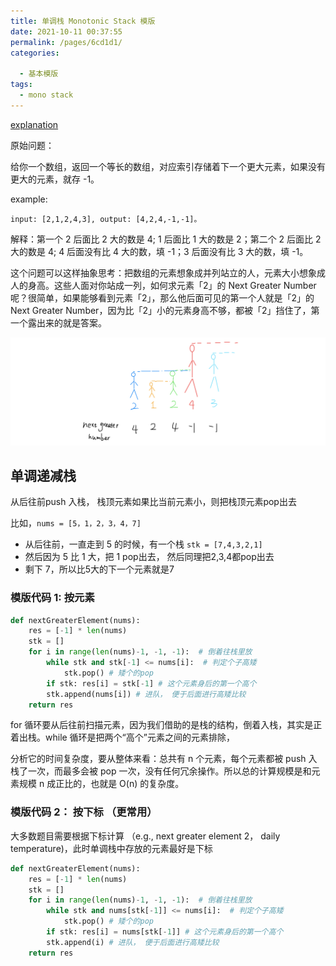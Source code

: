 ```yaml
---
title: 单调栈 Monotonic Stack 模版
date: 2021-10-11 00:37:55
permalink: /pages/6cd1d1/
categories:
  
  - 基本模版
tags:
  - mono stack
---
```

[explanation](https://leetcode-cn.com/problems/next-greater-element-i/solution/dan-diao-zhan-jie-jue-next-greater-number-yi-lei-w/)

原始问题：

给你一个数组，返回一个等长的数组，对应索引存储着下一个更大元素，如果没有更大的元素，就存 -1。

example:
```
input: [2,1,2,4,3], output: [4,2,4,-1,-1]。
```
解释：第一个 2 后面比 2 大的数是 4; 1 后面比 1 大的数是 2；第二个 2 后面比 2 大的数是 4; 4 后面没有比 4 大的数，填 -1；3 后面没有比 3 大的数，填 -1。

这个问题可以这样抽象思考：把数组的元素想象成并列站立的人，元素大小想象成人的身高。这些人面对你站成一列，如何求元素「2」的 Next Greater Number 呢？很简单，如果能够看到元素「2」，那么他后面可见的第一个人就是「2」的 Next Greater Number，因为比「2」小的元素身高不够，都被「2」挡住了，第一个露出来的就是答案。

![](https://raw.githubusercontent.com/emmableu/image/master/monotonous-stack-0.png)


## 单调递减栈
从后往前push 入栈， 栈顶元素如果比当前元素小，则把栈顶元素pop出去

比如，`nums = [5，1，2，3，4，7]`
- 从后往前，一直走到 5 的时候，有一个栈 `stk = [7,4,3,2,1]`
- 然后因为 5 比 1 大，把 1 pop出去， 然后同理把2,3,4都pop出去
- 剩下 7，所以比5大的下一个元素就是7

### 模版代码 1: 按元素
```python
def nextGreaterElement(nums):
    res = [-1] * len(nums)
    stk = []
    for i in range(len(nums)-1, -1, -1):  # 倒着往栈里放
        while stk and stk[-1] <= nums[i]:  # 判定个子高矮
            stk.pop() # 矮个的pop
        if stk: res[i] = stk[-1] # 这个元素身后的第一个高个
        stk.append(nums[i]) # 进队， 便于后面进行高矮比较
    return res
```

for 循环要从后往前扫描元素，因为我们借助的是栈的结构，倒着入栈，其实是正着出栈。while 循环是把两个“高个”元素之间的元素排除，

分析它的时间复杂度，要从整体来看：总共有 n 个元素，每个元素都被 push 入栈了一次，而最多会被 pop 一次，没有任何冗余操作。所以总的计算规模是和元素规模 n 成正比的，也就是 O(n) 的复杂度。

### 模版代码 2： 按下标 （更常用）

大多数题目需要根据下标计算 （e.g., next greater element 2， daily temperature)，此时单调栈中存放的元素最好是下标
```python
def nextGreaterElement(nums):
    res = [-1] * len(nums)
    stk = []
    for i in range(len(nums)-1, -1, -1):  # 倒着往栈里放
        while stk and nums[stk[-1]] <= nums[i]:  # 判定个子高矮
            stk.pop() # 矮个的pop
        if stk: res[i] = nums[stk[-1]] # 这个元素身后的第一个高个
        stk.append(i) # 进队， 便于后面进行高矮比较
    return res
```

